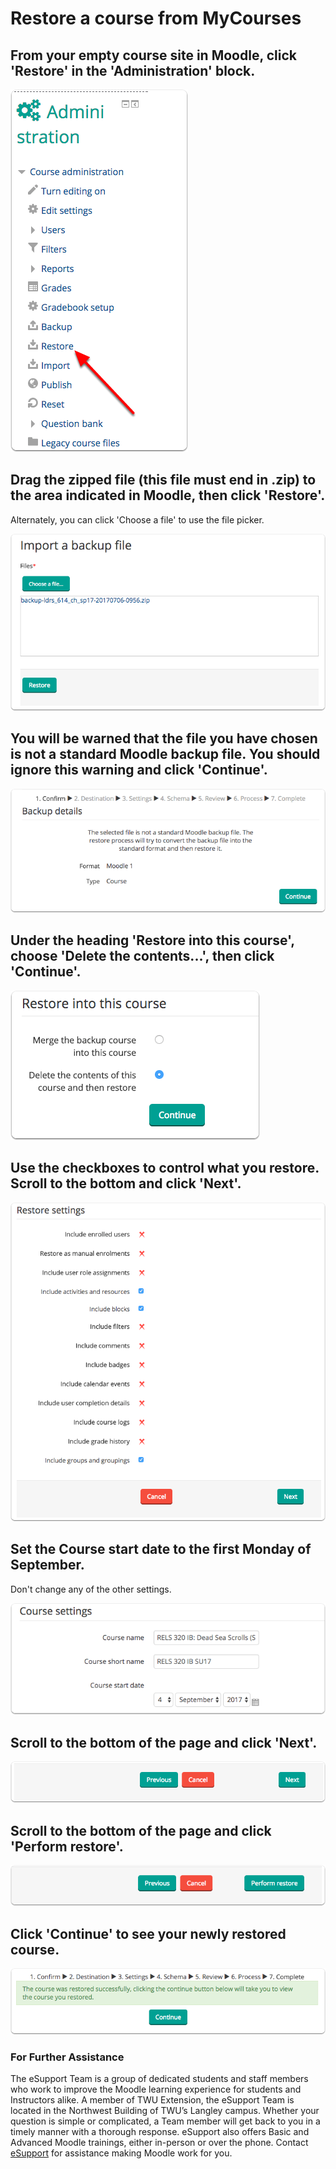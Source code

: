 # Restore a course from MyCourses

## From your empty course site in Moodle, click 'Restore' in the 'Administration' block.

![](../.gitbook/assets/from-your-empty-course-site-in-moodle-click-restore-in-the-administration-block.png)

## Drag the zipped file \(this file must end in .zip\) to the area indicated in Moodle, then click 'Restore'.

Alternately, you can click 'Choose a file' to use the file picker.

![](../.gitbook/assets/drag-the-zipped-file-this-file-must-end-in-zip-to-the-area-indicated-in-moodle-then-click-restor.png)

## You will be warned that the file you have chosen is not a standard Moodle backup file. You should ignore this warning and click 'Continue'.

![](../.gitbook/assets/you-will-be-warned-that-the-file-you-have-chosen-is-not-a-standard-moodle-backup-file-you-should-ign.png)

## Under the heading 'Restore into this course', choose 'Delete the contents...', then click 'Continue'.

![](../.gitbook/assets/under-the-heading-restore-into-this-course-choose-delete-the-contents-then-click-continue.png)

## Use the checkboxes to control what you restore. Scroll to the bottom and click 'Next'.

![](../.gitbook/assets/use-the-checkboxes-to-control-what-you-restore-scroll-to-the-bottom-and-click-next.png)

## Set the Course start date to the first Monday of September.

Don't change any of the other settings.

![](../.gitbook/assets/set-the-course-start-date-to-the-first-monday-of-september.png)

## Scroll to the bottom of the page and click 'Next'.

![](../.gitbook/assets/scroll-to-the-bottom-of-the-page-and-click-next.png)

## Scroll to the bottom of the page and click 'Perform restore'.

![](../.gitbook/assets/scroll-to-the-bottom-of-the-page-and-click-perform-restore.png)

## Click 'Continue' to see your newly restored course.

![](../.gitbook/assets/click-continue-to-see-your-newly-restored-course.png)

### For Further Assistance

The eSupport Team is a group of dedicated students and staff members who work to improve the Moodle learning experience for students and Instructors alike. A member of TWU Extension, the eSupport Team is located in the Northwest Building of TWU’s Langley campus. Whether your question is simple or complicated, a Team member will get back to you in a timely manner with a thorough response. eSupport also offers Basic and Advanced Moodle trainings, either in-person or over the phone. Contact [eSupport](https://trinitywestern.teamdynamix.com/TDClient/Requests/ServiceDet?ID=16141) for assistance making Moodle work for you.

